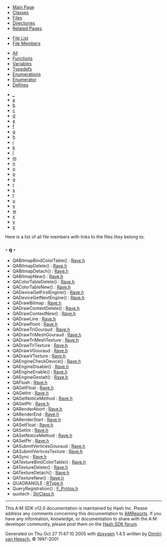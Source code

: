 <div class="tabs">

- [Main Page](index.md)
- [Classes](annotated.md)
- <span id="current">[Files](files.md)</span>
- [Directories](dirs.md)
- [Related Pages](pages.md)

</div>

<div class="tabs">

- [File List](files.md)
- <span id="current">[File Members](globals.md)</span>

</div>

<div class="tabs">

- <span id="current">[All](globals.md)</span>
- [Functions](globals_func.md)
- [Variables](globals_vars.md)
- [Typedefs](globals_type.md)
- [Enumerations](globals_enum.md)
- [Enumerator](globals_eval.md)
- [Defines](globals_defs.md)

</div>

<div class="tabs">

- [\_](globals.md#index__)
- [a](globals_0x61.md#index_a)
- [b](globals_0x62.md#index_b)
- [c](globals_0x63.md#index_c)
- [d](globals_0x64.md#index_d)
- [e](globals_0x65.md#index_e)
- [f](globals_0x66.md#index_f)
- [g](globals_0x67.md#index_g)
- [h](globals_0x68.md#index_h)
- [i](globals_0x69.md#index_i)
- [k](globals_0x6b.md#index_k)
- [l](globals_0x6c.md#index_l)
- [m](globals_0x6d.md#index_m)
- [n](globals_0x6e.md#index_n)
- [o](globals_0x6f.md#index_o)
- [p](globals_0x70.md#index_p)
- <span id="current">[q](globals_0x71.md#index_q)</span>
- [r](globals_0x72.md#index_r)
- [s](globals_0x73.md#index_s)
- [t](globals_0x74.md#index_t)
- [u](globals_0x75.md#index_u)
- [v](globals_0x76.md#index_v)
- [w](globals_0x77.md#index_w)
- [x](globals_0x78.md#index_x)
- [y](globals_0x79.md#index_y)
- [z](globals_0x7a.md#index_z)

</div>

Here is a list of all file members with links to the files they belong to:

### <span id="index_q" class="anchor">- q -</span>

- QABitmapBindColorTable() : <a href="Rave_8h.md#b09bd534354a6e1f272fba4b7033a9ad" class="el">Rave.h</a>
- QABitmapDelete() : <a href="Rave_8h.md#f484bd57d94f46a24223bccd18d5e232" class="el">Rave.h</a>
- QABitmapDetach() : <a href="Rave_8h.md#3b097b19bfb17bee5ae477633555ed39" class="el">Rave.h</a>
- QABitmapNew() : <a href="Rave_8h.md#8ecca1d9a350f09a45af22bfdbf1c4e0" class="el">Rave.h</a>
- QAColorTableDelete() : <a href="Rave_8h.md#5c55980ee2f6eb31aef3af60d7d11c1f" class="el">Rave.h</a>
- QAColorTableNew() : <a href="Rave_8h.md#1cf1867e34b9f7d069b28ef2446ad69e" class="el">Rave.h</a>
- QADeviceGetFirstEngine() : <a href="Rave_8h.md#e4606c40580d8c17f319c1f2cf33b9b1" class="el">Rave.h</a>
- QADeviceGetNextEngine() : <a href="Rave_8h.md#baadb969a4f608b6ac47ff8076cfe5d1" class="el">Rave.h</a>
- QADrawBitmap : <a href="Rave_8h.md#ee5e345623a919be1202cc8644fe6fda" class="el">Rave.h</a>
- QADrawContextDelete() : <a href="Rave_8h.md#4fbbd0d48e53f93df04d463ad874eec3" class="el">Rave.h</a>
- QADrawContextNew() : <a href="Rave_8h.md#96e714e5116fd8025c3c90491f3aa9a6" class="el">Rave.h</a>
- QADrawLine : <a href="Rave_8h.md#ba14285d7a67fdf05f1cc8b141e342ba" class="el">Rave.h</a>
- QADrawPoint : <a href="Rave_8h.md#467a9bb843d3d21d67f49f26ccdb3d80" class="el">Rave.h</a>
- QADrawTriGouraud : <a href="Rave_8h.md#cedf9a8ca1fb10ee9d0e2ffe348ffc09" class="el">Rave.h</a>
- QADrawTriMeshGouraud : <a href="Rave_8h.md#8c8d7d3c89c49a69f490d7e34567cbfb" class="el">Rave.h</a>
- QADrawTriMeshTexture : <a href="Rave_8h.md#97d1fc075d530a812ea81d46cece7413" class="el">Rave.h</a>
- QADrawTriTexture : <a href="Rave_8h.md#d4f83c5157f2b9476a8278ab61fcae17" class="el">Rave.h</a>
- QADrawVGouraud : <a href="Rave_8h.md#56f71797db99b7d83939d1a7580d8e69" class="el">Rave.h</a>
- QADrawVTexture : <a href="Rave_8h.md#c733aa40b9fdfb8d39f2412dea91c6ad" class="el">Rave.h</a>
- QAEngineCheckDevice() : <a href="Rave_8h.md#23ed40284ae2fce88c14f6db010ca0f1" class="el">Rave.h</a>
- QAEngineDisable() : <a href="Rave_8h.md#e3228050b47c1531c2adedfbbbe031f2" class="el">Rave.h</a>
- QAEngineEnable() : <a href="Rave_8h.md#23370b1a207d0853ca8fd86f6cb30c9a" class="el">Rave.h</a>
- QAEngineGestalt() : <a href="Rave_8h.md#4a307d1c586479ff50119f1a3ab8994b" class="el">Rave.h</a>
- QAFlush : <a href="Rave_8h.md#0d8bf67aec3f41160992c9e4254b6512" class="el">Rave.h</a>
- QAGetFloat : <a href="Rave_8h.md#b7b027fb35d2d08396ecb0c923d99964" class="el">Rave.h</a>
- QAGetInt : <a href="Rave_8h.md#ba6ce142ed590c533c5ecad190ac7d23" class="el">Rave.h</a>
- QAGetNoticeMethod : <a href="Rave_8h.md#6ae69f3747223d9aa1cfa517c202bbf7" class="el">Rave.h</a>
- QAGetPtr : <a href="Rave_8h.md#e3be9fe54f51dba7ad76552cf42b5f18" class="el">Rave.h</a>
- QARenderAbort : <a href="Rave_8h.md#6d8daacf5651ff416933fcae62058434" class="el">Rave.h</a>
- QARenderEnd : <a href="Rave_8h.md#75fa2a8448bcc81fd0566df52f3b9683" class="el">Rave.h</a>
- QARenderStart : <a href="Rave_8h.md#b66ca24116bfc36bbad6e78155a5781c" class="el">Rave.h</a>
- QASetFloat : <a href="Rave_8h.md#96e2d89b9963f94adfa7345cd7451237" class="el">Rave.h</a>
- QASetInt : <a href="Rave_8h.md#ff83808b1f68fbbbdc38600f0ecca164" class="el">Rave.h</a>
- QASetNoticeMethod : <a href="Rave_8h.md#45b8c12916127a3e4f47358bf479ad71" class="el">Rave.h</a>
- QASetPtr : <a href="Rave_8h.md#aeb1b1fb822ef13e51ab5cb9868754f6" class="el">Rave.h</a>
- QASubmitVerticesGouraud : <a href="Rave_8h.md#f125dc682838d1edebbfa6753c349e1a" class="el">Rave.h</a>
- QASubmitVerticesTexture : <a href="Rave_8h.md#d933829ff3512956b79a477f707f5f1d" class="el">Rave.h</a>
- QASync : <a href="Rave_8h.md#02c7389db41c60d4cb2db04ba5d6aded" class="el">Rave.h</a>
- QATextureBindColorTable() : <a href="Rave_8h.md#de254f5538d57fb56f359fb505b00785" class="el">Rave.h</a>
- QATextureDelete() : <a href="Rave_8h.md#ac4b14f6b8a21963d9871992a83587d4" class="el">Rave.h</a>
- QATextureDetach() : <a href="Rave_8h.md#63e3ddc86f73940d790795fff4f08d52" class="el">Rave.h</a>
- QATextureNew() : <a href="Rave_8h.md#5ec67a55bcf12fa265cf4fa06b05eefc" class="el">Rave.h</a>
- QUADRANGLE : <a href="RType_8h.md#9fa89e16d2b845a60babd467e19380fc" class="el">RType.h</a>
- QueryRegistration() : <a href="F__Protos_8h.md#58d7c6ea95762c20ee0a46f6e9e83511" class="el">F_Protos.h</a>
- quotech : <a href="StrClass_8h.md#a256f5e4cdf3abe0d20d2ad4cc6e8ea2" class="el">StrClass.h</a>

------------------------------------------------------------------------

<span class="small">This A:M SDK v12.0 documentation is maintained by Hash Inc. Please address any comments concerning this documentation to [AMReports](http://www.hash.com/reports). If you have any information, knowledge, or documentation to share with the A:M developer community, please post them on the [Hash SDK forum](http://www.hash.com/forums/index.php?showforum=11).</span>

Generated on Thu Oct 27 11:47:10 2005 with [<span class="image placeholder" original-image-src="doxygen.png" original-image-title="" height="45" width="100" align="middle" border="0">doxygen</span>](http://www.doxygen.org/index.html) 1.4.5 written by [Dimitri van Heesch](mailto:dimitri@stack.nl), © 1997-2001
